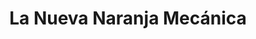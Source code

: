 ---
title: "La Nueva Naranja Mecánica"
url: /vina-del-mar/la-nueva-naranja-mecanica/
shop: Lebensmittel
---